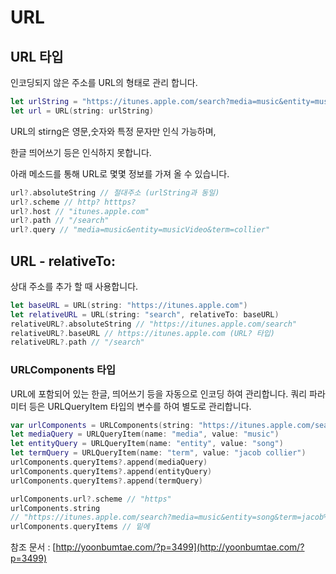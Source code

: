 # URL

## URL 타입

인코딩되지 않은 주소를 URL의 형태로 관리 합니다.

```swift
let urlString = "https://itunes.apple.com/search?media=music&entity=musicVideo&term=collier"
let url = URL(string: urlString)
```

URL의 stirng은 영문,숫자와 특정 문자만 인식 가능하며,

한글 띄어쓰기 등은 인식하지 못합니다.

아래 메소드를 통해 URL로 몇몇 정보를 가져 올 수 있습니다.

```swift
url?.absoluteString // 절대주소 (urlString과 동일)
url?.scheme // http? htttps?
url?.host // "itunes.apple.com"
url?.path // "/search"
url?.query // "media=music&entity=musicVideo&term=collier"
```

## URL - relativeTo:

상대 주소를 추가 할 때 사용합니다.

```swift
let baseURL = URL(string: "https://itunes.apple.com")
let relativeURL = URL(string: "search", relativeTo: baseURL)
relativeURL?.absoluteString // "https://itunes.apple.com/search"
relativeURL?.baseURL // https://itunes.apple.com (URL? 타입)
relativeURL?.path // "/search"
```

### URLComponents 타입

URL에 포함되어 있는 한글, 띄어쓰기 등을 자동으로 인코딩 하여 관리합니다. 쿼리 파라미터 등은 URLQueryItem 타입의 변수를 하여 별도로 관리합니다.

```swift
var urlComponents = URLComponents(string: "https://itunes.apple.com/search?")!
let mediaQuery = URLQueryItem(name: "media", value: "music")
let entityQuery = URLQueryItem(name: "entity", value: "song")
let termQuery = URLQueryItem(name: "term", value: "jacob collier")
urlComponents.queryItems?.append(mediaQuery)
urlComponents.queryItems?.append(entityQuery)
urlComponents.queryItems?.append(termQuery)

urlComponents.url?.scheme // "https"
urlComponents.string 
// "https://itunes.apple.com/search?media=music&entity=song&term=jacob%20collier"
urlComponents.queryItems // 밑에
```

참조 문서 : [http://yoonbumtae.com/?p=3499](http://yoonbumtae.com/?p=3499)